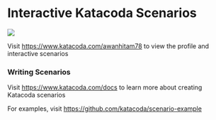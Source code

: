 # Interactive Katacoda Scenarios

[![](http://shields.katacoda.com/katacoda/awanhitam78/count.svg)](https://www.katacoda.com/awanhitam78 "Get your profile on Katacoda.com")

Visit https://www.katacoda.com/awanhitam78 to view the profile and interactive scenarios

### Writing Scenarios
Visit https://www.katacoda.com/docs to learn more about creating Katacoda scenarios

For examples, visit https://github.com/katacoda/scenario-example
